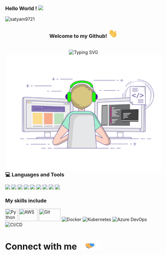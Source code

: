 ###  Hello World !  <img src="https://github.com/TheDudeThatCode/TheDudeThatCode/blob/master/Assets/Earth.gif" width="24px">
<img src="https://komarev.com/ghpvc/?username=satyam9721" alt="satyam9721" />

<div align="center">

  ### Welcome to my Github! <img src="https://github.com/ABSphreak/ABSphreak/blob/master/gifs/Hi.gif" width="30px">

  <br />

  <!-- Animated Intro Line -->
  
<img src="https://readme-typing-svg.demolab.com?font=Fira+Code&weight=700&duration=3000&pause=1000&color=00BFFF&center=true&vCenter=true&multiline=true&width=800&lines=%F0%9F%9A%80+SDE-2+%7C+Backend+Specialist+%7C+Ex-Jio" alt="Typing SVG" />



</div>  

<img align="right" alt="GIF" src="https://raw.githubusercontent.com/devSouvik/devSouvik/master/gif3.gif" width="500"/>

<div>
  <h3> 💻 Languages and Tools </h3>

  <p>
    <img src="https://media.giphy.com/media/3rCcV6sC1o2GY/giphy.gif" width="50">
    <img src="https://media3.giphy.com/media/ln7z2eWriiQAllfVcn/200w.webp" width="50">
    <img src="https://i.giphy.com/media/LMt9638dO8dftAjtco/200.webp" width="50">
    <img src="https://i.giphy.com/media/eNAsjO55tPbgaor7ma/200w.webp" width="50">
    <img src="https://i.giphy.com/media/IdyAQJVN2kVPNUrojM/200.webp" width="50">
    <img src="https://media3.giphy.com/media/kdFc8fubgS31b8DsVu/giphy.webp" width="50">
    <img src="https://media.giphy.com/media/SU2ic3wTfuC6JhD1lA/giphy.gif" width="50">
    <img src="https://media.giphy.com/media/kH1DBkPNyZPOk0BxrM/giphy.gif" width="100">
    <img src="https://media.giphy.com/media/SsCYf6DRFJrOpP0IoM/giphy.gif" width="70">
  </p>

</div> 

### My skills include

<p align="left">
  <img title="Python" src="https://raw.githubusercontent.com/Thomas-George-T/Thomas-George-T/master/assets/python.svg" width="40" height="40" />
  <img title="AWS" src="https://raw.githubusercontent.com/Thomas-George-T/Thomas-George-T/master/assets/aws.svg" width="60" height="40" />
  <img title="Git" src="https://raw.githubusercontent.com/Thomas-George-T/Thomas-George-T/master/assets/git.svg" width="70" height="40" />
  <img title="Docker" src="https://cdn.jsdelivr.net/gh/devicons/devicon/icons/docker/docker-original.svg" width="50" />
  <img title="Kubernetes" src="https://cdn.jsdelivr.net/gh/devicons/devicon/icons/kubernetes/kubernetes-plain.svg" width="50" />
  <img title="Azure DevOps" src="https://cdn.jsdelivr.net/gh/devicons/devicon/icons/azure/azure-original.svg" width="50" />
  <img title="CI/CD" src="https://img.icons8.com/color/48/000000/jenkins.png" width="50" />
</p>

#  Connect with me  <img src="https://github.com/SatYu26/SatYu26/blob/master/Assets/Handshake.gif" height="32px">
